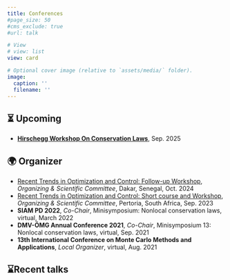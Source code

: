 ```yaml
---
title: Conferences
#page_size: 50
#cms_exclude: true
#url: talk

# View
# view: list
view: card

# Optional cover image (relative to `assets/media/` folder).
image:
  caption: ''
  filename: ''
---
```


## ⏳ Upcoming

- **[Hirschegg Workshop On Conservation Laws](https://www.hirschegg.ovgu.de/)**, Sep. 2025

## 🌍 Organizer

- [Recent Trends in Optimization and Control: Follow-up Workshop](https://www.igpm.rwth-aachen.de/workshop/optcon2024), *Organizing & Scientific Committee*, Dakar, Senegal, Oct. 2024
- [Recent Trends in Optimization and Control: Short course and Workshop](https://www.igpm.rwth-aachen.de/workshop/optcon2023), *Organizing & Scientific Committee*, Pertoria, South Africa, Sep. 2023
- **SIAM PD 2022**, *Co-Chair*, Minisymposium: Nonlocal conservation laws, virtual, March 2022
- **DMV-ÖMG Annual Conference 2021**, *Co-Chair*, Minisymposium 13: Nonlocal conservation laws, virtual, Sep. 2021
- **13th International Conference on Monte Carlo Methods and Applications**, *Local Organizer*, virtual, Aug. 2021


## ⌛Recent talks